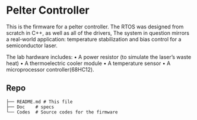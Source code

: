# Pelter Controller

This is the firmware for a pelter controller. The RTOS was designed from scratch in C++, as well as all of the drivers, The system in question mirrors a real-world application: temperature stabilization and bias control for a semiconductor laser.

The lab hardware includes: 
• A power resistor (to simulate the laser’s waste heat) 
• A thermoelectric cooler module • A temperature sensor 
• A microprocessor controller(68HC12).

## Repo
```
├── README.md # This file
├── Doc    # specs
└── Codes  # Source codes for the firmware
```
